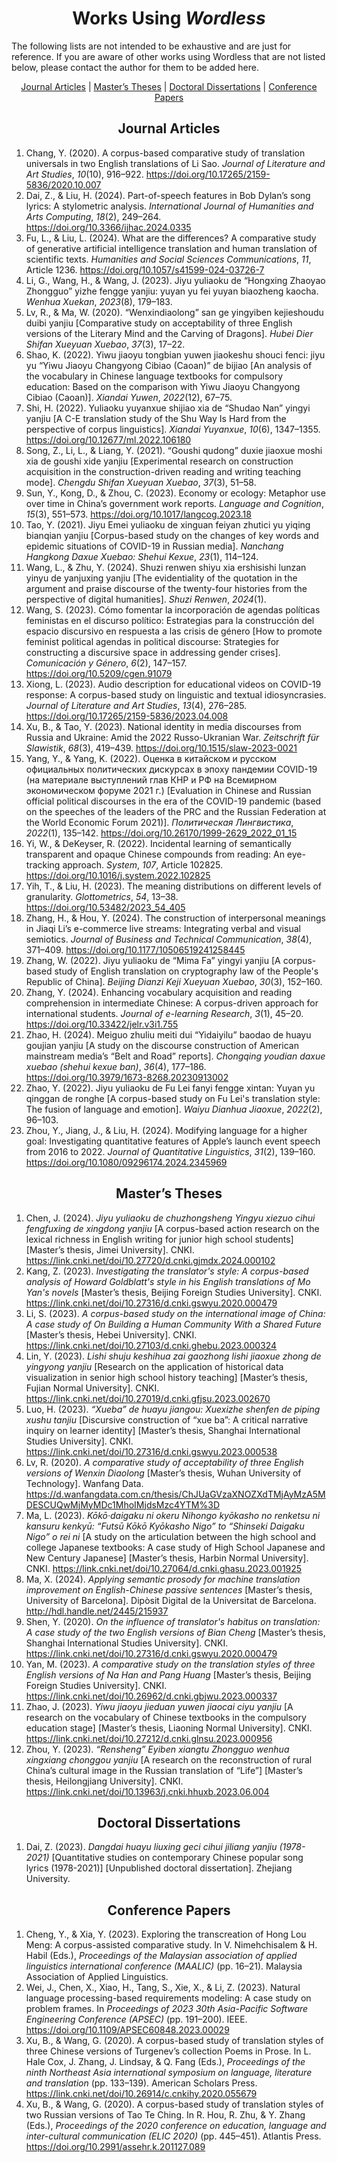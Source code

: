 <!--
# Wordless: README - Works Using Wordless - English
# Copyright (C) 2018-2024  Ye Lei (叶磊)
#
# This program is free software: you can redistribute it and/or modify
# it under the terms of the GNU General Public License as published by
# the Free Software Foundation, either version 3 of the License, or
# (at your option) any later version.
#
# This program is distributed in the hope that it will be useful,
# but WITHOUT ANY WARRANTY; without even the implied warranty of
# MERCHANTABILITY or FITNESS FOR A PARTICULAR PURPOSE.  See the
# GNU General Public License for more details.
#
# You should have received a copy of the GNU General Public License
# along with this program.  If not, see <http://www.gnu.org/licenses/>.
-->

<div align="center"><h1>Works Using <i>Wordless</i></h1></div>

The following lists are not intended to be exhaustive and are just for reference. If you are aware of other works using Wordless that are not listed below, please contact the author for them to be added here.<br>

<div align="center">
    <a href="https://github.com/BLKSerene/Wordless/blob/main/WORKS_USING_WORDLESS.md#journal-articles">Journal Articles</a> | <a href="https://github.com/BLKSerene/Wordless/blob/main/WORKS_USING_WORDLESS.md#masters-theses">Master’s Theses</a> | <a href="https://github.com/BLKSerene/Wordless/blob/main/WORKS_USING_WORDLESS.md#doctoral-dissertations">Doctoral Dissertations</a> | <a href="https://github.com/BLKSerene/Wordless/blob/main/WORKS_USING_WORDLESS.md#conference-papers">Conference Papers</a>
</div>

<div align="center"><h2>Journal Articles</h2></div>

1. Chang, Y. (2020). A corpus-based comparative study of translation universals in two English translations of Li Sao. *Journal of Literature and Art Studies*, *10*(10), 916–922. https://doi.org/10.17265/2159-5836/2020.10.007
1. Dai, Z., & Liu, H. (2024). Part-of-speech features in Bob Dylan’s song lyrics: A stylometric analysis. *International Journal of Humanities and Arts Computing*, *18*(2), 249–264. https://doi.org/10.3366/ijhac.2024.0335
1. Fu, L., & Liu, L. (2024). What are the differences? A comparative study of generative artificial intelligence translation and human translation of scientific texts. *Humanities and Social Sciences Communications*, *11*, Article 1236. https://doi.org/10.1057/s41599-024-03726-7
1. Li, G., Wang, H., & Wang, J. (2023). Jiyu yuliaoku de “Hongxing Zhaoyao Zhongguo” yizhe fengge yanjiu: yuyan yu fei yuyan biaozheng kaocha. *Wenhua Xuekan*, *2023*(8), 179–183.
1. Lv, R., & Ma, W. (2020). “Wenxindiaolong” san ge yingyiben kejieshoudu duibi yanjiu [Comparative study on acceptability of three English versions of the Literary Mind and the Carving of Dragons]. *Hubei Dier Shifan Xueyuan Xuebao*, *37*(3), 17–22.
1. Shao, K. (2022). Yiwu jiaoyu tongbian yuwen jiaokeshu shouci fenci: jiyu yu “Yiwu Jiaoyu Changyong Cibiao (Caoan)” de bijiao [An analysis of the vocabulary in Chinese language textbooks for compulsory education: Based on the comparison with Yiwu Jiaoyu Changyong Cibiao (Caoan)]. *Xiandai Yuwen*, *2022*(12), 67–75.
1. Shi, H. (2022). Yuliaoku yuyanxue shijiao xia de “Shudao Nan” yingyi yanjiu [A C-E translation study of the Shu Way Is Hard from the perspective of corpus linguistics]. *Xiandai Yuyanxue*, *10*(6), 1347–1355. https://doi.org/10.12677/ml.2022.106180
1. Song, Z., Li, L., & Liang, Y. (2021). “Goushi qudong” duxie jiaoxue moshi xia de goushi xide yanjiu [Experimental research on construction acquisition in the construction-driven reading and writing teaching mode]. *Chengdu Shifan Xueyuan Xuebao*, *37*(3), 51–58.
1. Sun, Y., Kong, D., & Zhou, C. (2023). Economy or ecology: Metaphor use over time in China’s government work reports. *Language and Cognition*, *15*(3), 551–573. https://doi.org/10.1017/langcog.2023.18
1. Tao, Y. (2021). Jiyu Emei yuliaoku de xinguan feiyan zhutici yu yiqing bianqian yanjiu [Corpus-based study on the changes of key words and epidemic situations of COVID-19 in Russian media]. *Nanchang Hangkong Daxue Xuebao: Shehui Kexue*, *23*(1), 114–124.
1. Wang, L., & Zhu, Y. (2024). Shuzi renwen shiyu xia ershisishi lunzan yinyu de yanjuxing yanjiu [The evidentiality of the quotation in the argument and praise discourse of the twenty-four histories from the perspective of digital humanities]. *Shuzi Renwen*, *2024*(1).
1. Wang, S. (2023). Cómo fomentar la incorporación de agendas políticas feministas en el discurso político: Estrategias para la construcción del espacio discursivo en respuesta a las crisis de género [How to promote feminist political agendas in political discourse: Strategies for constructing a discursive space in addressing gender crises]. *Comunicación y Género*, *6*(2), 147–157. https://doi.org/10.5209/cgen.91079
1. Xiong, L. (2023). Audio description for educational videos on COVID-19 response: A corpus-based study on linguistic and textual idiosyncrasies. *Journal of Literature and Art Studies*, *13*(4), 276–285. https://doi.org/10.17265/2159-5836/2023.04.008
1. Xu, B., & Tao, Y. (2023). National identity in media discourses from Russia and Ukraine: Amid the 2022 Russo-Ukranian War. *Zeitschrift für Slawistik*, *68*(3), 419–439. https://doi.org/10.1515/slaw-2023-0021
1. Yang, Y., & Yang, K. (2022). Оценка в китайском и русском официальных политических дискурсах в эпоху пандемии COVID-19 (на материале выступлений глав КНР и РФ на Всемирном экономическом форуме 2021 г.) [Evaluation in Chinese and Russian official political discourses in the era of the COVID-19 pandemic (based on the speeches of the leaders of the PRC and the Russian Federation at the World Economic Forum 2021)]. *Политическая Лингвистика*, *2022*(1), 135–142. https://doi.org/10.26170/1999-2629_2022_01_15
1. Yi, W., & DeKeyser, R. (2022). Incidental learning of semantically transparent and opaque Chinese compounds from reading: An eye-tracking approach. *System*, *107*, Article 102825. https://doi.org/10.1016/j.system.2022.102825
1. Yih, T., & Liu, H. (2023). The meaning distributions on different levels of granularity. *Glottometrics*, *54*, 13–38. https://doi.org/10.53482/2023_54_405
1. Zhang, H., & Hou, Y. (2024). The construction of interpersonal meanings in Jiaqi Li’s e-commerce live streams: Integrating verbal and visual semiotics. *Journal of Business and Technical Communication*, *38*(4), 371–409. https://doi.org/10.1177/10506519241258445
1. Zhang, W. (2022). Jiyu yuliaoku de “Mima Fa” yingyi yanjiu [A corpus-based study of English translation on cryptography law of the People's Republic of China]. *Beijing Dianzi Keji Xueyuan Xuebao*, *30*(3), 152–160.
1. Zhang, Y. (2024). Enhancing vocabulary acquisition and reading comprehension in intermediate Chinese: A corpus-driven approach for international students. *Journal of e-learning Research*, *3*(1), 45–20. https://doi.org/10.33422/jelr.v3i1.755
1. Zhao, H. (2024). Meiguo zhuliu meiti dui “Yidaiyilu” baodao de huayu goujian yanjiu [A study on the discourse construction of American mainstream media’s “Belt and Road” reports]. *Chongqing youdian daxue xuebao (shehui kexue ban)*, *36*(4), 177–186. https://doi.org/10.3979/1673-8268.20230913002
1. Zhao, Y. (2022). Jiyu yuliaoku de Fu Lei fanyi fengge xintan: Yuyan yu qinggan de ronghe [A corpus-based study on Fu Lei's translation style: The fusion of language and emotion]. *Waiyu Dianhua Jiaoxue*, *2022*(2), 96–103.
1. Zhou, Y., Jiang, J., & Liu, H. (2024). Modifying language for a higher goal: Investigating quantitative features of Apple’s launch event speech from 2016 to 2022. *Journal of Quantitative Linguistics*, *31*(2), 139–160. https://doi.org/10.1080/09296174.2024.2345969

<div align="center"><h2>Master’s Theses</h2></div>

1. Chen, J. (2024). *Jiyu yuliaoku de chuzhongsheng Yingyu xiezuo cihui fengfuxing de xingdong yanjiu* [A corpus-based action research on the lexical richness in English writing for junior high school students] [Master’s thesis, Jimei University]. CNKI. https://link.cnki.net/doi/10.27720/d.cnki.gjmdx.2024.000102
1. Kang, Z. (2023). *Investigating the translator's style: A corpus-based analysis of Howard Goldblatt's style in his English translations of Mo Yan's novels* [Master’s thesis, Beijing Foreign Studies University]. CNKI. https://link.cnki.net/doi/10.27316/d.cnki.gswyu.2020.000479
1. Li, S. (2023). *A corpus-based study on the international image of China: A case study of On Building a Human Community With a Shared Future* [Master’s thesis, Hebei University]. CNKI. https://link.cnki.net/doi/10.27103/d.cnki.ghebu.2023.000324
1. Lin, Y. (2023). *Lishi shuju keshihua zai gaozhong lishi jiaoxue zhong de yingyong yanjiu* [Research on the application of historical data visualization in senior high school history teaching] [Master’s thesis, Fujian Normal University]. CNKI. https://link.cnki.net/doi/10.27019/d.cnki.gfjsu.2023.002670
1. Luo, H. (2023). *“Xueba” de huayu jiangou: Xuexizhe shenfen de piping xushu tanjiu* [Discursive construction of “xue ba”: A critical narrative inquiry on learner identity] [Master’s thesis, Shanghai International Studies University]. CNKI. https://link.cnki.net/doi/10.27316/d.cnki.gswyu.2023.000538
1. Lv, R. (2020). *A comparative study of acceptability of three English versions of Wenxin Diaolong* [Master’s thesis, Wuhan University of Technology]. Wanfang Data. https://d.wanfangdata.com.cn/thesis/ChJUaGVzaXNOZXdTMjAyMzA5MDESCUQwMjMyMDc1MhoIMjdsMzc4YTM%3D
1. Ma, L. (2023). *Kōkō·daigaku ni okeru Nihongo kyōkasho no renketsu ni kansuru kenkyū: “Futsū Kōkō Kyōkasho Nigo” to “Shinseki Daigaku Nigo” o rei ni* [A study on the articulation between the high school and college Japanese textbooks: A case study of High School Japanese and New Century Japanese] [Master’s thesis, Harbin Normal University]. CNKI. https://link.cnki.net/doi/10.27064/d.cnki.ghasu.2023.001925
1. Ma, X. (2024). *Applying semantic prosody for machine translation improvement on English-Chinese passive sentences* [Master’s thesis, University of Barcelona]. Dipòsit Digital de la Universitat de Barcelona. http://hdl.handle.net/2445/215937
1. Shen, Y. (2020). *On the influence of translator's habitus on translation: A case study of the two English versions of Bian Cheng* [Master’s thesis, Shanghai International Studies University]. CNKI. https://link.cnki.net/doi/10.27316/d.cnki.gswyu.2020.000479
1. Yan, M. (2023). *A comparative study on the translation styles of three English versions of Na Han and Pang Huang* [Master’s thesis, Beijing Foreign Studies University]. CNKI. https://link.cnki.net/doi/10.26962/d.cnki.gbjwu.2023.000337
1. Zhao, J. (2023). *Yiwu jiaoyu jieduan yuwen jiaocai ciyu yanjiu* [A research on the vocabulary of Chinese textbooks in the compulsory education stage] [Master’s thesis, Liaoning Normal University]. CNKI. https://link.cnki.net/doi/10.27212/d.cnki.glnsu.2023.000956
1. Zhou, Y. (2023). *“Rensheng” Eyiben xiangtu Zhongguo wenhua xingxiang chonggou yanjiu* [A research on the reconstruction of rural China’s cultural image in the Russian translation of “Life”] [Master’s thesis, Heilongjiang University]. CNKI. https://link.cnki.net/doi/10.13963/j.cnki.hhuxb.2023.06.004

<div align="center"><h2>Doctoral Dissertations</h2></div>

1. Dai, Z. (2023). *Dangdai huayu liuxing geci cihui jiliang yanjiu (1978-2021)* [Quantitative studies on contemporary Chinese popular song lyrics (1978-2021)] [Unpublished doctoral dissertation]. Zhejiang University.

<div align="center"><h2>Conference Papers</h2></div>

1. Cheng, Y., & Xia, Y. (2023). Exploring the transcreation of Hong Lou Meng: A corpus-assisted comparative study. In V. Nimehchisalem & H. Habil (Eds.), *Proceedings of the Malaysian association of applied linguistics international conference (MAALIC)* (pp. 16–21). Malaysia Association of Applied Linguistics.
1. Wei, J., Chen, X., Xiao, H., Tang, S., Xie, X., & Li, Z. (2023). Natural language processing-based requirements modeling: A case study on problem frames. In *Proceedings of 2023 30th Asia-Pacific Software Engineering Conference (APSEC)* (pp. 191–200). IEEE. https://doi.org/10.1109/APSEC60848.2023.00029
1. Xu, B., & Wang, G. (2020). A corpus-based study of translation styles of three Chinese versions of Turgenev’s collection Poems in Prose. In L. Hale Cox, J. Zhang, J. Lindsay, & Q. Fang (Eds.), *Proceedings of the ninth Northeast Asia international symposium on language, literature and translation* (pp. 133–139). American Scholars Press. https://link.cnki.net/doi/10.26914/c.cnkihy.2020.055679
1. Xu, B., & Wang, G. (2020). A corpus-based study of translation styles of two Russian versions of Tao Te Ching. In R. Hou, R. Zhu, & Y. Zhang (Eds.), *Proceedings of the 2020 conference on education, language and inter-cultural communication (ELIC 2020)* (pp. 445–451). Atlantis Press. https://doi.org/10.2991/assehr.k.201127.089
